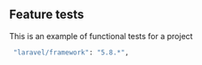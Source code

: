 ## Feature tests

This is an example of functional tests for a project

```bash
 "laravel/framework": "5.8.*",
```
